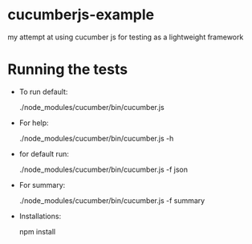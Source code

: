 # cucumberjs-example
my attempt at using cucumber js for testing as a lightweight framework


# Running the tests

* To run default:

     ./node_modules/cucumber/bin/cucumber.js

* For help:

     ./node_modules/cucumber/bin/cucumber.js -h


* for default run:

     ./node_modules/cucumber/bin/cucumber.js -f json

* For summary:

     ./node_modules/cucumber/bin/cucumber.js -f summary

* Installations:

     npm install
